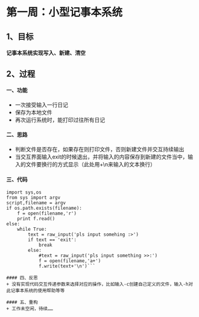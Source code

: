 # 第一周：小型记事本系统

## 1、目标
#### 记事本系统实现写入、新建、清空

## 2、过程
#### 一、功能
+ 一次接受输入一行日记
+ 保存为本地文件
+ 再次运行系统时，能打印过往所有日记

#### 二、思路
+ 判断文件是否存在，如果存在则打印文件，否则新建文件并交互持续输出
+ 当交互界面输入exit的时候退出，并将输入的内容保存到新建的文件当中，输入的文件要换行的方式显示（此处用+\n来输入的文本换行）

#### 三、代码
```
import sys,os
from sys import argv
script,filename = argv
if os.path.exists(filename):
    f = open(filename,'r')
    print f.read()
else:
    while True:
        text = raw_input('pls input somehing :>')
        if text == 'exit':
            break
        else:
            #text = raw_input('pls input something >>:')
            f = open(filename,'a+')
            f.write(text+'\n')```
        
#### 四、反思
+ 没有实现代码交互传递参数来选择对应的操作，比如输入-c创建自己定义的文件，输入-h对此记事本系统的使用帮助等等

#### 五、重构
+ 工作未空闲，待续……